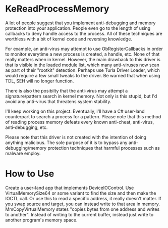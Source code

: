 # KeReadProcessMemory
A lot of people suggest that you implement anti-debugging and memory protection into your application. People even go to the length of using callbacks to deny handle access to the process. All of these techniques are worthless with a bit of kernel code and reversing knowledge.

For example, an anti-virus may attempt to use ObRegisterCallbacks in order to monitor everytime a new process is created, a handle, etc. None of that really matters when in kernel. However, the main drawback to this driver is that is visible in the loaded module list, which many anti-viruses now scan as part of their "rootkit" detection. Perhaps use Turla Driver Loader, which would require a few small tweaks to the driver. Be warned that when using TDL, SEH will no longer function.

There is also the posibilty that the anti-virus may attempt a signature/pattern search in kernel memory. Not only is this stupid, but I'd avoid any anti-virus that threatens system stability.

I'll keep working on this project. Eventually, I'll have a C# user-land counterpart to search a process for a pattern. Please note that this method of reading process memory defeats every known anti-cheat, anti-virus, anti-debugging, etc.

Please note that this driver is not created with the intention of doing anything malicious. The sole purpose of it is to bypass any anti-debugging/memory protection techniques that harmful processes such as malware employ.

# How to Use
Create a user-land app that implements DeviceIOControl. Use VirtualMemorySize64 or some variant to find the size and then make the IOCTL call. Or use this to read a specific address, it really doesn't matter. If you swap source and target, you can instead write to that area in memory. MmCopyVirtualMemory states "copies bytes from one address and writes to another". Instead of writing to the current buffer, instead just write to another program's memory space.
